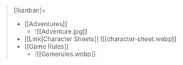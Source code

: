> [!kanban]+
> - [[Adventures]]
> 	- ![[Adventure.jpg]]
> - [[Link|Character Sheets]]
> 	![[character-sheet.webp]]
> - [[Game Rules]]
> 	- ![[Gamerules.webp]]
> 	
> 
> 